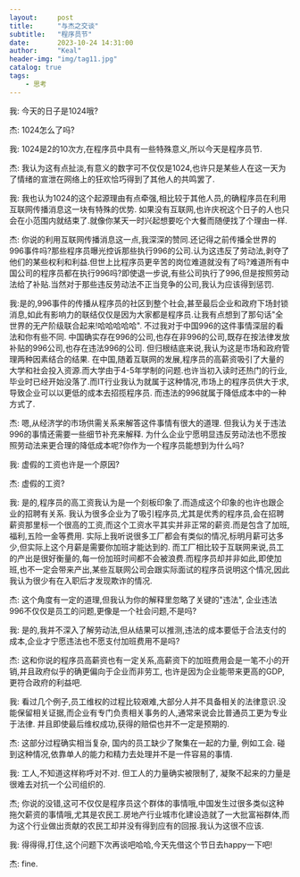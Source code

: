 ```yaml
---
layout:     post
title:      "与杰之交谈"
subtitle:   "程序员节"
date:       2023-10-24 14:31:00
author:     "Keal"
header-img: "img/tag11.jpg"
catalog: true
tags:
    - 思考
---
```


我: 今天的日子是1024哦?

杰: 1024怎么了吗?

我: 1024是2的10次方,在程序员中具有一些特殊意义,所以今天是程序员节.

杰: 我认为这有点扯淡,有意义的数字可不仅仅是1024,也许只是某些人在这一天为了情绪的宣泄在网络上的狂欢恰巧得到了其他人的共鸣罢了.

我: 我也认为1024的这个起源理由有点牵强,相比较于其他人员,的确程序员在利用互联网传播消息这一块有特殊的优势. 如果没有互联网,也许庆祝这个日子的人也只会在小范围内就结束了.就像你某天一时兴起想要吃个大餐而随便找了个理由一样.

杰: 你说的利用互联网传播消息这一点,我深深的赞同.还记得之前传播全世界的996事件吗?那些程序员曝光控诉那些执行996的公司.认为这违反了劳动法,剥夺了他们的某些权利和利益.但世上比程序员更辛苦的岗位难道就没有了吗?难道所有中国公司的程序员都在执行996吗?即使退一步说,有些公司执行了996,但是按照劳动法给了补贴.当然对于那些违反劳动法不正当竞争的公司,我认为应该得到惩罚.

我:是的,996事件的传播从程序员的社区到整个社会,甚至最后企业和政府下场封锁消息,如此有影响力的联结仅仅是因为大家都是程序员.让我有点想到了那句话"全世界的无产阶级联合起来!哈哈哈哈哈". 不过我对于中国996的这件事情深层的看法和你有些不同. 中国确实存在996的公司,也存在非996的公司,既存在按法律发放补贴的996公司,也存在违法996的公司. 但归根结底来说,我认为这是市场和政府管理两种因素结合的结果. 在中国,随着互联网的发展,程序员的高薪资吸引了大量的大学和社会投入资源.而大学由于4-5年学制的问题.也许当初入读时还热门的行业,毕业时已经开始没落了.而IT行业我认为就属于这种情况,市场上的程序员供大于求,导致企业可以以更低的成本去招揽程序员. 而违法的996就属于降低成本中的一种方式了.

杰: 嗯,从经济学的市场供需关系来解答这件事情有很大的道理. 但我认为关于违法996的事情还需要一些细节补充来解释. 为什么企业宁愿明显违反劳动法也不愿按照劳动法来更合理的降低成本呢?你作为一个程序员能想到为什么吗?

我: 虚假的工资也许是一个原因?

杰: 虚假的工资?

我: 是的,程序员的高工资我认为是一个刻板印象了.而造成这个印象的也许也跟企业的招聘有关系. 我认为很多企业为了吸引程序员,尤其是优秀的程序员,会在招聘薪资那里标一个很高的工资,而这个工资水平其实并非正常的薪资.而是包含了加班,福利,五险一金等费用. 实际上我听说很多工厂都会有类似的情况,标明月薪可达多少,但实际上这个月薪是需要你加班才能达到的. 而工厂相比较于互联网来说,员工的产出是很好衡量的,每一份加班时间都不会被浪费.而程序员却并非如此,即使加班,也不一定会带来产出,某些互联网公司会跟实际面试的程序员说明这个情况,因此我认为很少有在入职后才发现欺诈的情况. 

杰: 这个角度有一定的道理,但我认为你的解释里忽略了关键的"违法", 企业违法996不仅仅是员工的问题,更像是一个社会问题,不是吗?

我: 是的,我并不深入了解劳动法,但从结果可以推测,违法的成本要低于合法支付的成本,企业才宁愿违法也不愿支付加班费用不是吗?

杰: 这和你说的程序员高薪资也有一定关系,高薪资下的加班费用会是一笔不小的开销,并且政府似乎的确更偏向于企业而非劳工, 也许是因为企业能带来更高的GDP, 更符合政府的利益吧.

我: 看过几个例子,员工维权的过程比较艰难,大部分人并不具备相关的法律意识.没能保留相关证据,而企业有专门负责相关事务的人,通常来说会比普通员工更为专业于法律. 并且即使最后维权成功,获得的赔偿也并不一定是预期的.

杰: 这部分过程确实相当复杂, 国内的员工缺少了聚集在一起的力量, 例如工会. 碰到这种情况,依靠单人的能力和精力去处理并不是一件容易的事情.

我: 工人,不知道这样称呼对不对. 但工人的力量确实被限制了, 凝聚不起来的力量是很难去对抗一个公司组织的.

杰; 你说的没错,这可不仅仅是程序员这个群体的事情哦,中国发生过很多类似这种拖欠薪资的事情哦,尤其是农民工.房地产行业城市化建设造就了一大批富裕群体,而为这个行业做出贡献的农民工却并没有得到应有的回报.我认为这很不应该.

我: 得得得,打住,这个问题下次再谈吧哈哈,今天先借这个节日去happy一下吧!

杰: fine.
